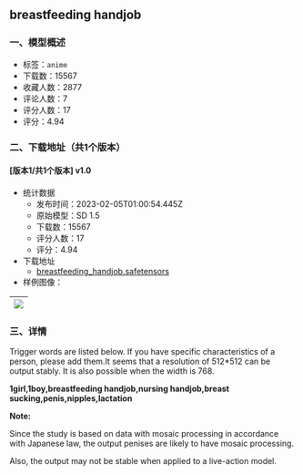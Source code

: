 ## breastfeeding handjob
### 一、模型概述

- 标签：`anime`
- 下载数：15567
- 收藏人数：2877
- 评论人数：7
- 评分人数：17
- 评分：4.94

### 二、下载地址（共1个版本）

#### [版本1/共1个版本] v1.0

- 统计数据
  - 发布时间：2023-02-05T01:00:54.445Z
  - 原始模型：SD 1.5
  - 下载数：15567
  - 评分人数：17
  - 评分：4.94
- 下载地址
  - [breastfeeding_handjob.safetensors](https://civitai.com/api/download/models/7777)
- 样例图像：

| <img src="https://image.civitai.com/xG1nkqKTMzGDvpLrqFT7WA/03355b1f-710e-404d-d81b-8efeb492f400/width=450/74096.jpeg" /> |
| ---- |


### 三、详情
<p>Trigger words are listed below. If you have specific characteristics of a person, please add them.It seems that a resolution of 512*512 can be output stably. It is also possible when the width is 768.</p><p></p><p><strong>1girl,1boy,breastfeeding handjob,nursing handjob,breast sucking,penis,nipples,lactation</strong></p><p></p><p><strong>Note:</strong></p><p>Since the study is based on data with mosaic processing in accordance with Japanese law, the output penises are likely to have mosaic processing.</p><p>Also, the output may not be stable when applied to a live-action model.</p>
